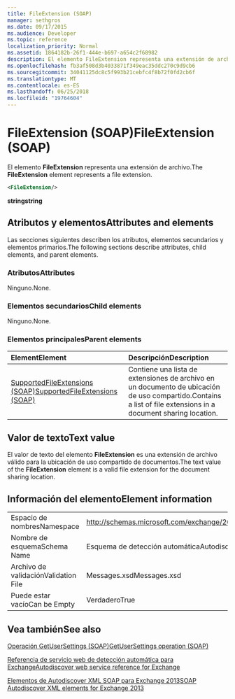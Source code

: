 ```yaml
---
title: FileExtension (SOAP)
manager: sethgros
ms.date: 09/17/2015
ms.audience: Developer
ms.topic: reference
localization_priority: Normal
ms.assetid: 1864182b-26f1-444e-b697-a654c2f68982
description: El elemento FileExtension representa una extensión de archivo.
ms.openlocfilehash: fb3af508d3b4033871f349eac35ddc270c9d9cb6
ms.sourcegitcommit: 34041125dc8c5f993b21cebfc4f8b72f0fd2cb6f
ms.translationtype: MT
ms.contentlocale: es-ES
ms.lasthandoff: 06/25/2018
ms.locfileid: "19764604"
---
```

# <a name="fileextension-soap"></a><span data-ttu-id="6a32c-103">FileExtension (SOAP)</span><span class="sxs-lookup"><span data-stu-id="6a32c-103">FileExtension (SOAP)</span></span>

<span data-ttu-id="6a32c-104">El elemento **FileExtension** representa una extensión de archivo.</span><span class="sxs-lookup"><span data-stu-id="6a32c-104">The **FileExtension** element represents a file extension.</span></span> 
  
```XML
<FileExtension/>
```

 <span data-ttu-id="6a32c-105">**string**</span><span class="sxs-lookup"><span data-stu-id="6a32c-105">**string**</span></span>
## <a name="attributes-and-elements"></a><span data-ttu-id="6a32c-106">Atributos y elementos</span><span class="sxs-lookup"><span data-stu-id="6a32c-106">Attributes and elements</span></span>

<span data-ttu-id="6a32c-107">Las secciones siguientes describen los atributos, elementos secundarios y elementos primarios.</span><span class="sxs-lookup"><span data-stu-id="6a32c-107">The following sections describe attributes, child elements, and parent elements.</span></span>
  
### <a name="attributes"></a><span data-ttu-id="6a32c-108">Atributos</span><span class="sxs-lookup"><span data-stu-id="6a32c-108">Attributes</span></span>

<span data-ttu-id="6a32c-109">Ninguno.</span><span class="sxs-lookup"><span data-stu-id="6a32c-109">None.</span></span>
  
### <a name="child-elements"></a><span data-ttu-id="6a32c-110">Elementos secundarios</span><span class="sxs-lookup"><span data-stu-id="6a32c-110">Child elements</span></span>

<span data-ttu-id="6a32c-111">Ninguno.</span><span class="sxs-lookup"><span data-stu-id="6a32c-111">None.</span></span>
  
### <a name="parent-elements"></a><span data-ttu-id="6a32c-112">Elementos principales</span><span class="sxs-lookup"><span data-stu-id="6a32c-112">Parent elements</span></span>

|<span data-ttu-id="6a32c-113">**Element**</span><span class="sxs-lookup"><span data-stu-id="6a32c-113">**Element**</span></span>|<span data-ttu-id="6a32c-114">**Descripción**</span><span class="sxs-lookup"><span data-stu-id="6a32c-114">**Description**</span></span>|
|:-----|:-----|
|[<span data-ttu-id="6a32c-115">SupportedFileExtensions (SOAP)</span><span class="sxs-lookup"><span data-stu-id="6a32c-115">SupportedFileExtensions (SOAP)</span></span>](supportedfileextensions-soap.md) <br/> |<span data-ttu-id="6a32c-116">Contiene una lista de extensiones de archivo en un documento de ubicación de uso compartido.</span><span class="sxs-lookup"><span data-stu-id="6a32c-116">Contains a list of file extensions in a document sharing location.</span></span>  <br/> |
   
## <a name="text-value"></a><span data-ttu-id="6a32c-117">Valor de texto</span><span class="sxs-lookup"><span data-stu-id="6a32c-117">Text value</span></span>

<span data-ttu-id="6a32c-118">El valor de texto del elemento **FileExtension** es una extensión de archivo válido para la ubicación de uso compartido de documentos.</span><span class="sxs-lookup"><span data-stu-id="6a32c-118">The text value of the **FileExtension** element is a valid file extension for the document sharing location.</span></span> 
  
## <a name="element-information"></a><span data-ttu-id="6a32c-119">Información del elemento</span><span class="sxs-lookup"><span data-stu-id="6a32c-119">Element information</span></span>

|||
|:-----|:-----|
|<span data-ttu-id="6a32c-120">Espacio de nombres</span><span class="sxs-lookup"><span data-stu-id="6a32c-120">Namespace</span></span>  <br/> |http://schemas.microsoft.com/exchange/2010/Autodiscover  <br/> |
|<span data-ttu-id="6a32c-121">Nombre de esquema</span><span class="sxs-lookup"><span data-stu-id="6a32c-121">Schema Name</span></span>  <br/> |<span data-ttu-id="6a32c-122">Esquema de detección automática</span><span class="sxs-lookup"><span data-stu-id="6a32c-122">Autodiscover schema</span></span>  <br/> |
|<span data-ttu-id="6a32c-123">Archivo de validación</span><span class="sxs-lookup"><span data-stu-id="6a32c-123">Validation File</span></span>  <br/> |<span data-ttu-id="6a32c-124">Messages.xsd</span><span class="sxs-lookup"><span data-stu-id="6a32c-124">Messages.xsd</span></span>  <br/> |
|<span data-ttu-id="6a32c-125">Puede estar vacío</span><span class="sxs-lookup"><span data-stu-id="6a32c-125">Can be Empty</span></span>  <br/> |<span data-ttu-id="6a32c-126">Verdadero</span><span class="sxs-lookup"><span data-stu-id="6a32c-126">True</span></span>  <br/> |
   
## <a name="see-also"></a><span data-ttu-id="6a32c-127">Vea también</span><span class="sxs-lookup"><span data-stu-id="6a32c-127">See also</span></span>



[<span data-ttu-id="6a32c-128">Operación GetUserSettings (SOAP)</span><span class="sxs-lookup"><span data-stu-id="6a32c-128">GetUserSettings operation (SOAP)</span></span>](getusersettings-operation-soap.md)


[<span data-ttu-id="6a32c-129">Referencia de servicio web de detección automática para Exchange</span><span class="sxs-lookup"><span data-stu-id="6a32c-129">Autodiscover web service reference for Exchange</span></span>](autodiscover-web-service-reference-for-exchange.md)
  
[<span data-ttu-id="6a32c-130">Elementos de Autodiscover XML SOAP para Exchange 2013</span><span class="sxs-lookup"><span data-stu-id="6a32c-130">SOAP Autodiscover XML elements for Exchange 2013</span></span>](soap-autodiscover-xml-elements-for-exchange-2013.md)

